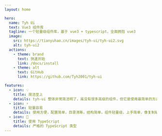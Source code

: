 ```yaml
---
layout: home

hero:
  name: Tyh Ui
  text: Vue3 组件库
  tagline: 一个轻量级组件库，基于 vue3 + typescript，全面拥抱 vue3
  image:
    src: https://tianyuhao.cn/images/tyh-ui/tyh-ui2.svg
    alt: tyh-ui2
  actions:
    - theme: brand
      text: 快速开始
      link: /docs/install
    - theme: alt
      text: GitHub
      link: https://github.com/Tyh2001/tyh-ui

features:
  - icon: 💡
    title: 简洁至上
    details: tyh-ui 整体非常简洁明了，虽没有很多高级的组件，但它是使用最简单的方式达到实用的效果。
  - icon: ⚡️
    title: 轻量容易
    details: 使用方便，配置简单，目录清晰，结构简单，组件轻量级，上手简单，像复制粘贴一样容易。
  - icon: 🔑
    title: 使用 TypeScript
    details: 严格的 TypeScript 类型
---
```

